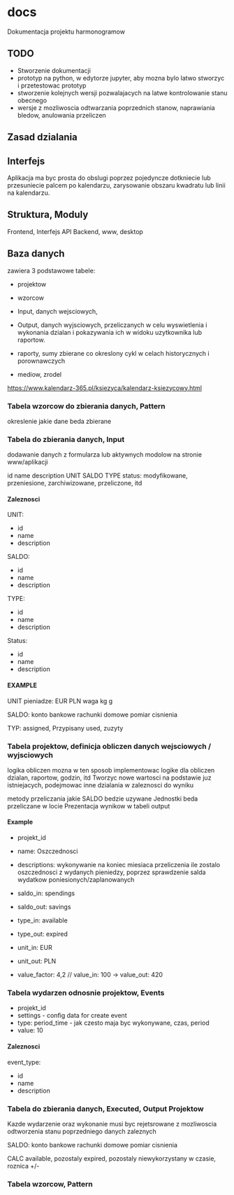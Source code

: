 # docs
Dokumentacja projektu harmonogramow

## TODO
+ Stworzenie dokumentacji
+ prototyp na python, w edytorze jupyter, aby 
mozna bylo latwo stworzyc i przetestowac prototyp
+ stworzenie kolejnych wersji pozwalajacych na latwe kontrolowanie stanu obecnego 
+ wersje z mozliwoscia odtwarzania poprzednich stanow, naprawiania bledow, anulowania przeliczen




## Zasad dzialania

## Interfejs
Aplikacja ma byc prosta do obslugi
poprzez pojedyncze dotkniecie lub przesuniecie palcem po kalendarzu, zarysowanie obszaru kwadratu lub linii na kalendarzu.


## Struktura, Moduly
Frontend, Interfejs
API
Backend, www, desktop


## Baza danych
zawiera 3 podstawowe tabele:
+ projektow
+ wzorcow
+ Input, danych wejsciowych,
+ Output, danych wyjsciowych, przeliczanych w celu wyswietlenia i wykonania dzialan i pokazywania ich w widoku uzytkownika lub raportow.



+ raporty, sumy zbierane co okreslony cykl w celach historycznych i porownawczych
+ mediow, zrodel

https://www.kalendarz-365.pl/ksiezyca/kalendarz-ksiezycowy.html

### Tabela wzorcow do zbierania danych, Pattern
okreslenie jakie dane beda zbierane

### Tabela do zbierania danych, Input
dodawanie danych z formularza lub aktywnych modolow na stronie www/aplikacji

id
name
description
UNIT
SALDO
TYPE
status: modyfikowane, przeniesione, zarchiwizowane, przeliczone, itd

#### Zaleznosci

UNIT:
 + id
 + name 
 + description
 

SALDO:
 + id
 + name 
 + description
 

TYPE:
 + id
 + name 
 + description
 
 
Status:
 + id
 + name 
 + description
 
 
#### EXAMPLE
UNIT
pieniadze: 
 EUR
 PLN
waga 
 kg
 g


SALDO:
 konto bankowe
 rachunki domowe
 pomiar cisnienia
 

TYP:
 assigned, Przypisany
 used, zuzyty


### Tabela projektow, definicja obliczen danych wejsciowych / wyjsciowych
logika obliczen
mozna w ten sposob implementowac logike dla obliczen dzialan, raportow, godzin, itd
Tworzyc nowe wartosci na podstawie juz istniejacych, podejmowac inne dzialania w zaleznosci do wyniku

metody przeliczania jakie SALDO bedzie uzywane
Jednostki beda przeliczane w locie 
Prezentacja wynikow w tabeli output

#### Example

+ projekt_id
+ name: Oszczednosci
+ descriptions: wykonywanie na koniec miesiaca przeliczenia ile zostalo oszczednosci z wydanych pieniedzy, poprzez sprawdzenie salda wydatkow poniesionych/zaplanowanych

+ saldo_in: spendings
+ saldo_out: savings
+ type_in: available
+ type_out: expired
+ unit_in: EUR
+ unit_out: PLN
+ value_factor: 4,2 // value_in: 100 -> value_out: 420


### Tabela wydarzen odnosnie projektow, Events

+ projekt_id
+ settings - config data for create event
+ type: period_time - jak czesto maja byc wykonywane, czas, period
+ value: 10 

#### Zaleznosci

event_type:
 + id
 + name 
 + description



### Tabela do zbierania danych, Executed, Output Projektow
Kazde wydarzenie oraz wykonanie musi byc rejetsrowane z mozliwoscia odtworzenia stanu poprzedniego danych zaleznych



SALDO:
 konto bankowe
 rachunki domowe
 pomiar cisnienia
 
CALC
 available, pozostaly
 expired, pozostaly niewykorzystany w czasie, roznica +/-
 
 

### Tabela wzorcow, Pattern


 




